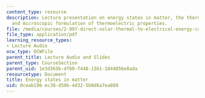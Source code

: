 ```yaml
---
content_type: resource
description: Lecture presentation on energy states in matter, the thermoelectric effect,
  and microscopic formulation of thermoelectric properties.
file: /media/courses/2-997-direct-solar-thermal-to-electrical-energy-conversion-technologies-fall-2009/0ceab196ec38d59b4d325b0d6a7ea889_MIT2_997F09_lec03.pdf
file_type: application/pdf
learning_resource_types:
- Lecture Audio
ocw_type: OCWFile
parent_title: Lecture Audio and Slides
parent_type: CourseSection
parent_uid: 1e3d365b-df60-f448-13b1-1844856e8ada
resourcetype: Document
title: Energy states in matter
uid: 0ceab196-ec38-d59b-4d32-5b0d6a7ea889
---
```


